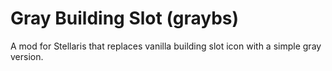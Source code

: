 # Gray Building Slot (graybs)

A mod for Stellaris that replaces vanilla building slot icon with a simple gray version.